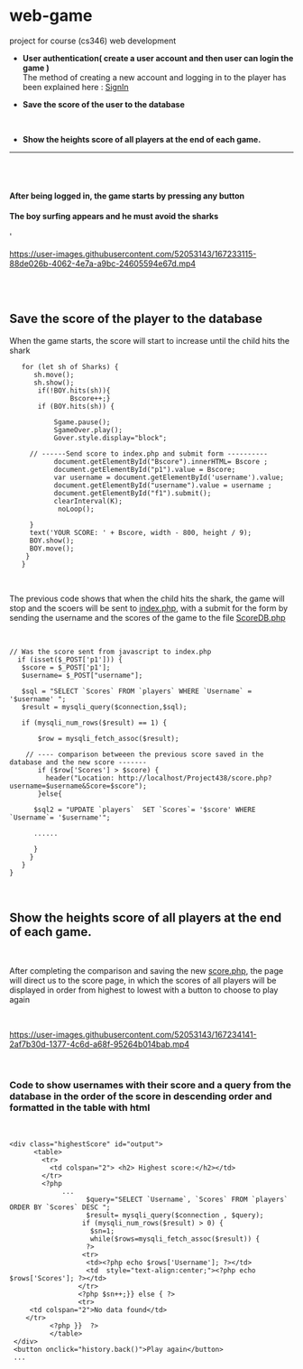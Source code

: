 # web-game
project for course (cs346) web development
* **User authentication( create a user account and then user can login the game )**<br>
The method of creating a new account and logging in to the player has been explained here : [SignIn](https://github.com/rahaf-fahad/web-game/tree/main/SignIn) <br>

* **Save the score of the user to the database** <br>
<br>

* **Show the heights score of all players at the end  of each game.** <br>
<hr>

<br><br>
<h4>After being logged in, the game starts by pressing any button</h4>
<h4>The boy surfing appears and he must avoid the sharks</h4>'
<br>

   https://user-images.githubusercontent.com/52053143/167233115-88de026b-4062-4e7a-a9bc-24605594e67d.mp4  
   
   <br> <br>
   
   ## Save the score of the player to the database
   
   When the game starts, the score will start to increase until the child hits the shark     <br>
   

    
   

 ```
    for (let sh of Sharks) {
       sh.move();
       sh.show();
        if(!BOY.hits(sh)){
                Bscore++;}
        if (BOY.hits(sh)) {
      
            Sgame.pause();
            SgameOver.play();
            Gover.style.display="block";
      
      // ------Send score to index.php and submit form ----------
            document.getElementById("Bscore").innerHTML= Bscore ;
            document.getElementById("p1").value = Bscore;
            var username = document.getElementById('username').value;
            document.getElementById("username").value = username ;
            document.getElementById("f1").submit();
            clearInterval(K);
             noLoop();

      }
      text('YOUR SCORE: ' + Bscore, width - 800, height / 9);
      BOY.show();
      BOY.move();
     }
    }
```
 
 <br>

  
  The previous code shows that when the child hits the shark, the game will stop and the scoers will be sent to [index.php](https://github.com/rahaf-fahad/web-game/blob/main/Project438/index.php), with a submit for the form by sending the username and the scores of the game to the file [ScoreDB.php](https://github.com/rahaf-fahad/web-game/blob/main/Project438/ScoreDB.php) 

 <br>
 
 ```
 // Was the score sent from javascript to index.php
   if (isset($_POST['p1'])) {
    $score = $_POST['p1'];
    $username= $_POST["username"];
 
    $sql = "SELECT `Scores` FROM `players` WHERE `Username` = '$username' ";
    $result = mysqli_query($connection,$sql);
        
    if (mysqli_num_rows($result) == 1) {

        $row = mysqli_fetch_assoc($result);
        
     // ---- comparison betweeen the previous score saved in the database and the new score -------
        if ($row['Scores'] > $score) {
          header("Location: http://localhost/Project438/score.php?username=$username&Score=$score");
        }else{
           
       $sql2 = "UPDATE `players`  SET `Scores`= '$score' WHERE `Username`= '$username'";
       
       ......
   
       }
      }
    }
 }
 
 ```
 
  <br>


 ## Show the heights score of all players at the end  of each game.
 
  <br>
  
 After completing the comparison and saving the new [score.php](https://github.com/rahaf-fahad/web-game/blob/main/Project438/score.php), the page will direct us to the score page, in which the scores of all players will be displayed in order from highest to lowest with a button to choose to play again <br>
 
 <br> 
 

https://user-images.githubusercontent.com/52053143/167234141-2af7b30d-1377-4c6d-a68f-95264b014bab.mp4

<br>

### Code to show usernames with their score and a query from the database in the order of the score in descending order and formatted in the table with html 

<br>

 ```
<div class="highestScore" id="output">     
       <table>
         <tr> 
           <td colspan="2"> <h2> Highest score:</h2></td>
         </tr>
         <?php  
              ...
                    $query="SELECT `Username`, `Scores` FROM `players` ORDER BY `Scores` DESC "; 
                    $result= mysqli_query($connection , $query);   
                   if (mysqli_num_rows($result) > 0) {
                     $sn=1;
                     while($rows=mysqli_fetch_assoc($result)) {
                    ?>
                   <tr>                
                    <td><?php echo $rows['Username']; ?></td>
                    <td  style="text-align:center;"><?php echo $rows['Scores']; ?></td>
                  </tr>
                  <?php $sn++;}} else { ?>
                  <tr>
      <td colspan="2">No data found</td>
     </tr>
           <?php }}  ?>
           </table>     
  </div>
  <button onclick="history.back()">Play again</button>
  ...
  
  
 ```
